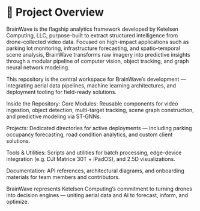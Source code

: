 # 🧠 Project Overview
BrainWave is the flagship analytics framework developed by Ketelsen Computing, LLC, purpose-built to extract structured intelligence from drone-collected video data. Focused on high-impact applications such as parking lot monitoring, infrastructure forecasting, and spatio-temporal scene analysis, BrainWave transforms raw imagery into predictive insights through a modular pipeline of computer vision, object tracking, and graph neural network modeling.

This repository is the central workspace for BrainWave’s development — integrating aerial data pipelines, machine learning architectures, and deployment tooling for field-ready solutions.

Inside the Repository:
Core Modules: Reusable components for video ingestion, object detection, multi-target tracking, scene graph construction, and predictive modeling via ST-GNNs.

Projects: Dedicated directories for active deployments — including parking occupancy forecasting, road condition analytics, and custom client solutions.

Tools & Utilities: Scripts and utilities for batch processing, edge-device integration (e.g. DJI Matrice 30T + iPadOS), and 2.5D visualizations.

Documentation: API references, architectural diagrams, and onboarding materials for team members and contributors.

BrainWave represents Ketelsen Computing’s commitment to turning drones into decision engines — uniting aerial data and AI to forecast, inform, and optimize.
